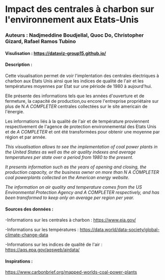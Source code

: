 # Impact des centrales à charbon sur l'environnement aux Etats-Unis
### Auteurs : Nadjmeddine Boudjellal, Quoc Do, Christopher Gizard, Rafael Ramos Tubino
#### Visulisation : https://dataviz-group15.github.io/
#### Description :
Cette visualisation permet de voir l'implentation des centrales électriques à charbon aux Etats Unis ainsi que les indices de qualité de l'air et les températures moyennes par Etat sur une période de 1980 à aujourd'hui.

Elle présente des informations tels que les années d'ouverture et de fermeture, la capacité de production,ou encore l'entreprise propriétaire sur plus de N *A COMPLETER* centrales collectées sur le site americain de l'énergie.

Les informations liés à la qualité de l'air et de température proviennent respectivement de l'agence de protection environnemental des Etats Unis et de *A COMPLETER* et ont été transformées pour obtenir une moyenne par région et par année.

*This visualisation allows to see the implementation of coal power plants in the United States as well as the air quality indexes and average temperatures per state over a period from 1980 to the present.*

*It presents information such as the years of opening and closing, the production capacity, or the business owner on more than N A COMPLETER coal powerplants collected on the American energy website.*

*The information on air quality and temperature comes from the US Environmental Protection Agency and *A COMPLETER* respectively, and has been transformed to keep only an average per region per year.*

#### Sources des données : 
-Informations sur les centrales à charbon : https://www.eia.gov/ 

-Informations sur les températures : https://data.world/data-society/global-climate-change-data

-Informations sur les indices de qualité de l'air : https://aqs.epa.gov/aqsweb/airdata/ 

#### Inspirations :

https://www.carbonbrief.org/mapped-worlds-coal-power-plants

